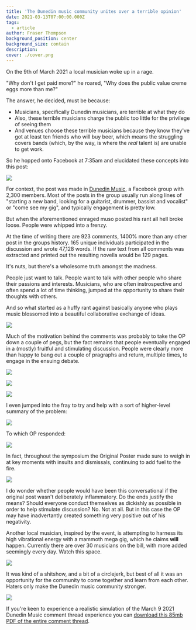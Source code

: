 ```yaml
---
title: 'The Dunedin music community unites over a terrible opinion'
date: 2021-03-13T07:00:00.000Z
tags:
  - article
author: Fraser Thompson
background_position: center
background_size: contain
description:
cover: ./cover.png
---
```


On the 9th of March 2021 a local musician woke up in a rage.

"Why don't I get paid more?" he roared, "Why does the public value creme eggs more than me?"

The answer, he decided, must be because:

- Musicians, specifically Dunedin musicians, are terrible at what they do
- Also, these terrible musicians charge the public too little for the privilege of seeing them
- And venues choose these terrible musicians because they know they've got at least ten friends who will buy beer, which means the struggling covers bands (which, by the way, is where the _real_ talent is) are unable to get work.

So he hopped onto Facebook at 7:35am and elucidated these concepts into this post:

![](./op.jpg)

For context, the post was made in [Dunedin Music](https://www.facebook.com/groups/116402411773825), a Facebook group with 2,300 members. Most of the posts in the group usually run along lines of "starting a new band, looking for a guitarist, drummer, bassist and vocalist" or "come see my gig", and typically engagement is pretty low.

But when the aforementioned enraged muso posted his rant all hell broke loose. People were whipped into a frenzy.

At the time of writing there are 923 comments, 1400% more than any other post in the groups history. 165 unique individuals participated in the discussion and wrote 47,128 words. If the raw text from all comments was extracted and printed out the resulting novella would be 129 pages.

It's nuts, but there's a wholesome truth amongst the madness.

People just want to talk. People want to talk with other people who share their passions and interests. Musicians, who are often instrospective and often spend a lot of time thinking, jumped at the opportunity to share their thoughts with others.

And so what started as a huffy rant against basically anyone who plays music blossomed into a beautiful collaborative exchange of ideas.

![](./good-discussion-1.jpg)

Much of the motivation behind the comments was probably to take the OP down a couple of pegs, but the fact remains that people eventually engaged in a (mostly) fruitful and stimulating discussion. People were clearly more than happy to bang out a couple of pragraphs and return, multiple times, to engage in the ensuing debate.

![](./good-discussion-5.jpg)

![](./good-discussion-6.jpg)

![](./good-discussion-8.jpg)

I even jumped into the fray to try and help with a sort of higher-level summary of the problem:

![](./good-discussion-2.jpg)

To which OP responded:

![](./good-discussion-op-being-a-dick-2.jpg)

In fact, throughout the symposium the Original Poster made sure to weigh in at key moments with insults and dismissals, continuing to add fuel to the fire.

![](./op-being-a-dick-2.JPG)

I do wonder whether people would have been this conversational if the original post wasn't deliberately inflammatory. Do the ends justify the means? Should everyone conduct themselves as dickishly as possible in order to help stimulate discussion? No. Not at all. But in this case the OP may have inadvertantly created something very positive out of his negativity.

Another local musician, inspired by the event, is attempting to harness its high vibrational energy with a mammoth mega gig, which he claims **will** happen. Currently there are over 30 musicians on the bill, with more added seemingly every day. Watch this space.

![](./poster.jpg)

It was kind of a shitshow, and a bit of a circlejerk, but best of all it was an opportunity for the community to come together and learn from each other. Haters only make the Dunedin music community stronger.

![](./good-discussion-3.jpg)

If you're keen to experience a realistic simulation of the March 9 2021 Dunedin Music comment thread experience you can [download this 85mb PDF of the entire comment thread](./dunedinmusic-comments-simulation.pdf).
